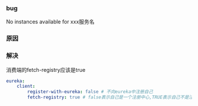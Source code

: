 ### bug

No instances available for xxx服务名

### 原因


### 解决

消费端的fetch-registry应该是true

```yml
eureka:
    client:
        register-with-eureka: false # 不向eureka中注册自己
        fetch-registry: true # false表示自己是一个注册中心,TRUE表示自己不是注册中心
```